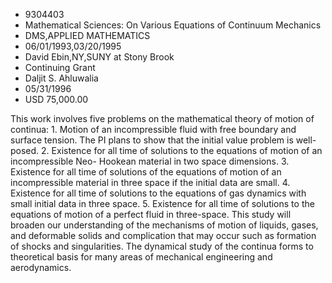 
* 9304403
* Mathematical Sciences: On Various Equations of Continuum Mechanics
* DMS,APPLIED MATHEMATICS
* 06/01/1993,03/20/1995
* David Ebin,NY,SUNY at Stony Brook
* Continuing Grant
* Daljit S. Ahluwalia
* 05/31/1996
* USD 75,000.00

This work involves five problems on the mathematical theory of motion of
continua: 1. Motion of an incompressible fluid with free boundary and surface
tension. The PI plans to show that the initial value problem is well-posed. 2.
Existence for all time of solutions to the equations of motion of an
incompressible Neo- Hookean material in two space dimensions. 3. Existence for
all time of solutions of the equations of motion of an incompressible material
in three space if the initial data are small. 4. Existence for all time of
solutions to the equations of gas dynamics with small initial data in three
space. 5. Existence for all time of solutions to the equations of motion of a
perfect fluid in three-space. This study will broaden our understanding of the
mechanisms of motion of liquids, gases, and deformable solids and complication
that may occur such as formation of shocks and singularities. The dynamical
study of the continua forms to theoretical basis for many areas of mechanical
engineering and aerodynamics.
